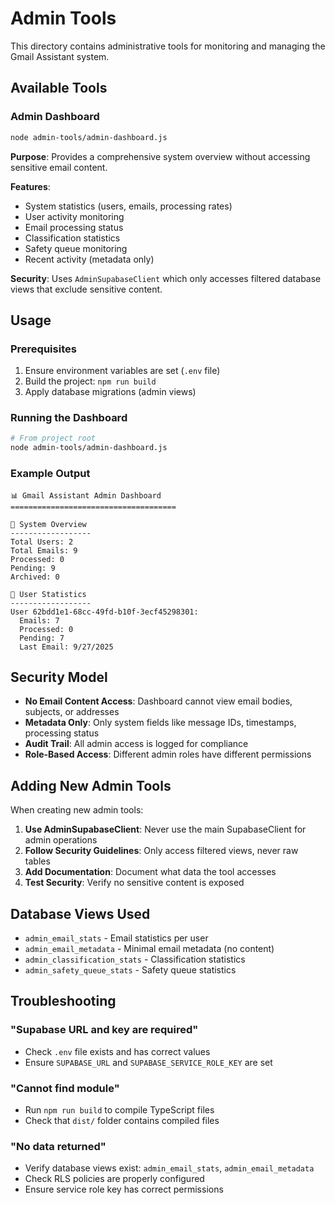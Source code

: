 # Admin Tools

This directory contains administrative tools for monitoring and managing the Gmail Assistant system.

## Available Tools

### Admin Dashboard
```bash
node admin-tools/admin-dashboard.js
```

**Purpose**: Provides a comprehensive system overview without accessing sensitive email content.

**Features**:
- System statistics (users, emails, processing rates)
- User activity monitoring
- Email processing status
- Classification statistics
- Safety queue monitoring
- Recent activity (metadata only)

**Security**: Uses `AdminSupabaseClient` which only accesses filtered database views that exclude sensitive content.

## Usage

### Prerequisites
1. Ensure environment variables are set (`.env` file)
2. Build the project: `npm run build`
3. Apply database migrations (admin views)

### Running the Dashboard
```bash
# From project root
node admin-tools/admin-dashboard.js
```

### Example Output
```
📊 Gmail Assistant Admin Dashboard
=====================================

🔧 System Overview
------------------
Total Users: 2
Total Emails: 9
Processed: 0
Pending: 9
Archived: 0

👥 User Statistics
------------------
User 62bdd1e1-68cc-49fd-b10f-3ecf45298301:
  Emails: 7
  Processed: 0
  Pending: 7
  Last Email: 9/27/2025
```

## Security Model

- **No Email Content Access**: Dashboard cannot view email bodies, subjects, or addresses
- **Metadata Only**: Only system fields like message IDs, timestamps, processing status
- **Audit Trail**: All admin access is logged for compliance
- **Role-Based Access**: Different admin roles have different permissions

## Adding New Admin Tools

When creating new admin tools:

1. **Use AdminSupabaseClient**: Never use the main SupabaseClient for admin operations
2. **Follow Security Guidelines**: Only access filtered views, never raw tables
3. **Add Documentation**: Document what data the tool accesses
4. **Test Security**: Verify no sensitive content is exposed

## Database Views Used

- `admin_email_stats` - Email statistics per user
- `admin_email_metadata` - Minimal email metadata (no content)
- `admin_classification_stats` - Classification statistics
- `admin_safety_queue_stats` - Safety queue statistics

## Troubleshooting

### "Supabase URL and key are required"
- Check `.env` file exists and has correct values
- Ensure `SUPABASE_URL` and `SUPABASE_SERVICE_ROLE_KEY` are set

### "Cannot find module"
- Run `npm run build` to compile TypeScript files
- Check that `dist/` folder contains compiled files

### "No data returned"
- Verify database views exist: `admin_email_stats`, `admin_email_metadata`
- Check RLS policies are properly configured
- Ensure service role key has correct permissions
